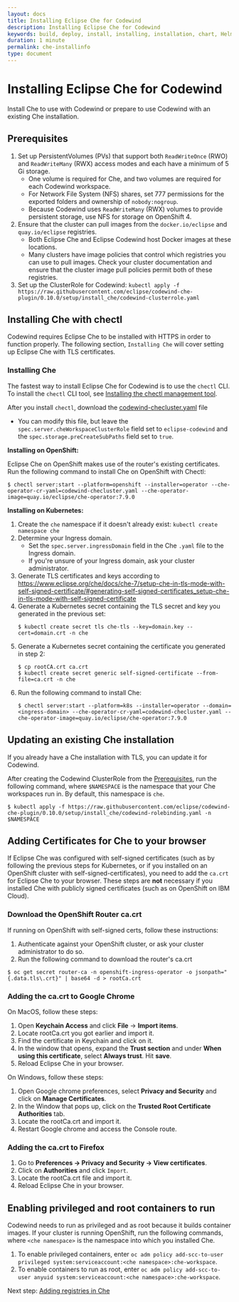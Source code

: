 ```yaml
---
layout: docs
title: Installing Eclipse Che for Codewind
description: Installing Eclipse Che for Codewind
keywords: build, deploy, install, installing, installation, chart, Helm, develop, cloud, public cloud, services, command line, cli, command, start, stop, update, open, delete, options, operation, devops, OpenShift, OKD
duration: 1 minute
permalink: che-installinfo
type: document
---
```


# Installing Eclipse Che for Codewind

Install Che to use with Codewind or prepare to use Codewind with an existing Che installation.

## Prerequisites

1. Set up PersistentVolumes (PVs) that support both `ReadWriteOnce` (RWO) and `ReadWriteMany` (RWX) access modes and each have a minimum of 5 Gi storage.
   - One volume is required for Che, and two volumes are required for each Codewind workspace.
   - For Network File System (NFS) shares, set 777 permissions for the exported folders and ownership of `nobody:nogroup`.
   - Because Codewind uses `ReadWriteMany` (RWX) volumes to provide persistent storage, use NFS for storage on OpenShift 4.
2. Ensure that the cluster can pull images from the `docker.io/eclipse` and `quay.io/eclipse` registries.
   - Both Eclipse Che and Eclipse Codewind host Docker images at these locations.
   - Many clusters have image policies that control which registries you can use to pull images. Check your cluster documentation and ensure that the cluster image pull policies permit both of these registries.
3. Set up the ClusterRole for Codewind:
`kubectl apply -f https://raw.githubusercontent.com/eclipse/codewind-che-plugin/0.10.0/setup/install_che/codewind-clusterrole.yaml`

## Installing Che with chectl

Codewind requires Eclipse Che to be installed with HTTPS in order to function properly. The following section, `Installing Che` will cover setting up Eclipse Che with TLS certificates.

### Installing Che
The fastest way to install Eclipse Che for Codewind is to use the `chectl` CLI. To install the `chectl` CLI tool, see [Installing the chectl management tool](https://www.eclipse.org/che/docs/che-7/installing-the-chectl-management-tool/).

After you install `chectl`, download the [codewind-checluster.yaml](https://raw.githubusercontent.com/eclipse/codewind-che-plugin/0.10.0/setup/install_che/che-operator/codewind-checluster.yaml) file
 - You can modify this file, but leave the `spec.server.cheWorkspaceClusterRole` field set to `eclipse-codewind` and the `spec.storage.preCreateSubPaths` field set to `true`.

**Installing on OpenShift:**

Eclipse Che on OpenShift makes use of the router's existing certificates. 
Run the following command to install Che on OpenShift with Chectl: 
   ```
   $ chectl server:start --platform=openshift --installer=operator --che-operator-cr-yaml=codewind-checluster.yaml --che-operator-image=quay.io/eclipse/che-operator:7.9.0
   ```

**Installing on Kubernetes:**

1. Create the `che` namespace if it doesn't already exist: `kubectl create namespace che`
2. Determine your Ingress domain.
    - Set the `spec.server.ingressDomain` field in the Che `.yaml` file to the Ingress domain.
    - If you're unsure of your Ingress domain, ask your cluster administrator.
3. Generate TLS certificates and keys according to https://www.eclipse.org/che/docs/che-7/setup-che-in-tls-mode-with-self-signed-certificate/#generating-self-signed-certificates_setup-che-in-tls-mode-with-self-signed-certificate
4. Generate a Kubernetes secret containing the TLS secret and key you generated in the previous set:
   ```
   $ kubectl create secret tls che-tls --key=domain.key --cert=domain.crt -n che
   ```
5. Generate a Kubernetes secret containing the certificate you generated in step 2:
   ```
   $ cp rootCA.crt ca.crt
   $ kubectl create secret generic self-signed-certificate --from-file=ca.crt -n che
   ```
6. Run the following command to install Che: 
   ```
   $ chectl server:start --platform=k8s --installer=operator --domain=<ingress-domain> --che-operator-cr-yaml=codewind-checluster.yaml --che-operator-image=quay.io/eclipse/che-operator:7.9.0
   ```

## Updating an existing Che installation

If you already have a Che installation with TLS, you can update it for Codewind.

After creating the Codewind ClusterRole from the [Prerequisites](#prerequisites), run the following command, where `$NAMESPACE` is the namespace that your Che workspaces run in. By default, this namespace is `che`.
```
$ kubectl apply -f https://raw.githubusercontent.com/eclipse/codewind-che-plugin/0.10.0/setup/install_che/codewind-rolebinding.yaml -n $NAMESPACE
```

## Adding Certificates for Che to your browser

If Eclipse Che was configured with self-signed certificates (such as by following the previous steps for Kubernetes, or if you installed on an OpenShift cluster with self-signed-certificates), you need to add the `ca.crt` for Eclipse Che to your browser. These steps are **not** necessary if you installed Che with publicly signed certificates (such as on OpenShift on IBM Cloud).

### Download the OpenShift Router ca.crt
If running on OpenShift with self-signed certs, follow these instructions:

1. Authenticate against your OpenShift cluster, or ask your cluster administrator to do so.
2. Run the following command to download the router's ca.crt
```
$ oc get secret router-ca -n openshift-ingress-operator -o jsonpath="{.data.tls\.crt}" | base64 -d > rootCa.crt
```

### Adding the ca.crt to Google Chrome

On MacOS, follow these steps:

1. Open **Keychain Access** and click **File** -> **Import items**.
2. Locate rootCa.crt you got earlier and import it.
3. Find the certificate in Keychain and click on it.
4. In the window that opens, expand the **Trust section** and under **When using this certificate**, select **Always trust**. Hit **save**.
5. Reload Eclipse Che in your browser.

On Windows, follow these steps:

1. Open Google chrome preferences, select **Privacy and Security** and click on **Manage Certificates**.
2. In the Window that pops up, click on the **Trusted Root Certificate Authorities** tab.
3. Locate the rootCa.crt and import it.
4. Restart Google chrome and access the Console route.

### Adding the ca.crt to Firefox

1. Go to **Preferences -> Privacy and Security -> View certificates**.
2. Click on **Authorities** and click `Import`.
3. Locate the rootCa.crt file and import it.
4. Reload Eclipse Che in your browser.

## Enabling privileged and root containers to run

Codewind needs to run as privileged and as root because it builds container images. If your cluster is running OpenShift, run the following commands, where `<che namespace>` is the namespace into which you installed Che.
1. To enable privileged containers, enter `oc adm policy add-scc-to-user privileged system:serviceaccount:<che namespace>:che-workspace`.
2. To enable containers to run as root, enter `oc adm policy add-scc-to-user anyuid system:serviceaccount:<che namespace>:che-workspace`.

Next step: [Adding registries in Che](che-setupregistries.html)
